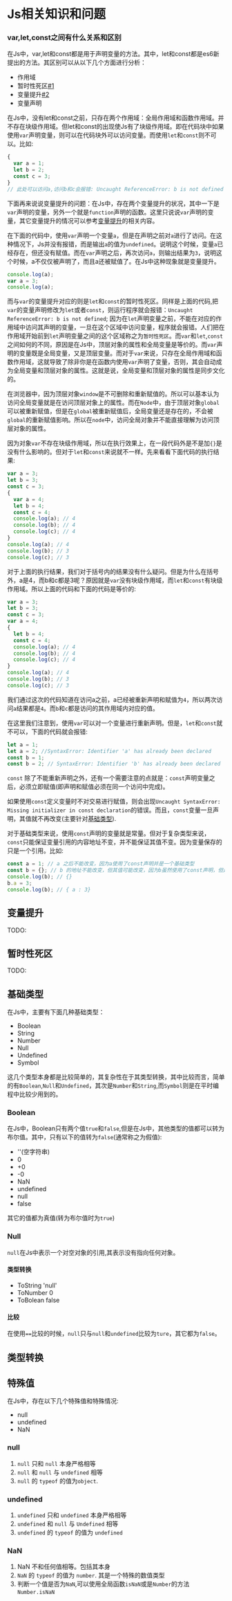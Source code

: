 # Js相关知识和问题

### var,let,const之间有什么关系和区别

在Js中，var,let和const都是用于声明变量的方法。其中，let和const都是es6新提出的方法。其区别可以从以下几个方面进行分析：

- 作用域
- 暂时性死区[#1](#暂时性死区)
- 变量提升[#2](#变量提升)
- 变量声明


在Js中，没有let和const之前，只存在两个作用域：全局作用域和函数作用域。并不存在块级作用域。但let和const的出现使Js有了块级作用域。即在代码块中如果使用`var`声明变量，则可以在代码块外可以访问变量。而使用`let`和`const`则不可以。比如:

```js
{
  var a = 1;
  let b = 2;
  const c = 3;
}
// 此处可以访问a,访问b和c会报错: Uncaught ReferenceError: b is not defined
```

下面再来说说变量提升的问题：在Js中，存在两个变量提升的状况，其中一下是`var`声明的变量，另外一个就是`function`声明的函数。这里只说说`var`声明的变量，其它变量提升的情况可以参考[变量提升](#变量提升)的相关内容。

在下面的代码中，使用`var`声明一个变量`a`，但是在声明之前对`a`进行了访问。在这种情况下，Js并没有报错，而是输出`a`的值为`undefined`。说明这个时候，变量`a`已经存在，但还没有赋值。而在`var`声明之后，再次访问`a`，则输出结果为`3`，说明这个时候，a不仅仅被声明了，而且a还被赋值了。在Js中这种现象就是变量提升。

```js
console.log(a);
var a = 3;
console.log(a);
```

而与`var`的变量提升对应的则是`let`和`const`的暂时性死区。同样是上面的代码,把`var`的变量声明修改为`let`或者`const`，则运行程序就会报错：`Uncaught ReferenceError: b is not defined`; 因为在`let`声明变量之前，不能在对应的作用域中访问其声明的变量，一旦在这个区域中访问变量，程序就会报错。人们把在作用域开始前到`let`声明变量之间的这个区域称之为`暂时性死区`。而`var`和`let`,`const`之间如何的不同，原因是在Js中，顶层对象的属性和全局变量是等价的。而`var`声明的变量既是全局变量，又是顶层变量。而对于`var`来说，只存在全局作用域和函数作用域，这就导致了除非你是在函数内使用`var`声明了变量，否则，其会自动成为全局变量和顶层对象的属性。这就是说，全局变量和顶层对象的属性是同步文化的。

在浏览器中，因为顶层对象`window`是不可删除和重新赋值的。所以可以基本认为访问全局变量就是在访问顶层对象上的属性。而在`Node`中，由于顶层对象`global`可以被重新赋值，但是在`global`被重新赋值后，全局变量还是存在的，不会被`global`的重新赋值影响。所以在`node`中，访问全局对象并不能直接理解为访问顶层对象的属性。

因为对象`var`不存在块级作用域，所以在执行效果上，在一段代码外是不是加`{}`是没有什么影响的。但对于`let`和`const`来说就不一样。先来看看下面代码的执行结果:

```js
var a = 3;
let b = 3;
const c = 3;
{
  var a = 4;
  let b = 4;
  const c = 4;
  console.log(a); // 4
  console.log(b); // 4
  console.log(c); // 4
}
console.log(a); // 4
console.log(b); // 3
console.log(c); // 3
```

对于上面的执行结果，我们对于括号内的结果没有什么疑问。但是为什么在括号外，a是4，而b和c都是3呢？原因就是`var`没有块级作用域，而`let`和`const`有块级作用域。所以上面的代码和下面的代码是等价的:

```js
var a = 3;
let b = 3;
const c = 3;
var a = 4;
{
  let b = 4;
  const c = 4;
  console.log(a); // 4
  console.log(b); // 4
  console.log(c); // 4
}
console.log(a); // 4
console.log(b); // 3
console.log(c); // 3
```

我们通过这次的代码知道在访问a之前，a已经被重新声明和赋值为`4`，所以两次访问`a`结果都是`4`。而`b`和`c`都是访问的其作用域内对应的值。

在这里我们注意到，使用`var`可以对一个变量进行重新声明。但是，`let`和`const`就不可以，下面的代码就会报错:

```js
let a = 1;
let a = 2; //SyntaxError: Identifier 'a' has already been declared
const b = 1;
const b = 2; // SyntaxError: Identifier 'b' has already been declared
```

`const` 除了不能重新声明之外，还有一个需要注意的点就是：`const`声明变量之后，必须立即赋值(即声明和赋值必须在同一个访问中完成)。

如果使用`const`定义变量时不对交易进行赋值，则会出现`Uncaught SyntaxError: Missing initializer in const declaration`的错误。而且，`const`变量一旦声明，其值就不再改变(主要针对[基础类型](#基础类型)).

对于基础类型来说，使用`const`声明的变量就是常量。但对于复杂类型来说，`const`只能保证变量引用的内容地址不变，并不能保证其值不变。因为变量保存的只是一个引用。比如:

```js
const a = 1; // a 之后不能改变，因为a使用了const声明并是一个基础类型
const b = {}; // b 的地址不能改变，但其值可能改变，因为b虽然使用了const声明，但是保存的是一个引用
console.log(b); // {}
b.a = 3;
console.log(b); // { a : 3}
```

## 变量提升

TODO:

## 暂时性死区

TODO:

## 基础类型

在Js中，主要有下面几种基础类型：

- Boolean
- String
- Number
- Null
- Undefined
- Symbol

这几个类型本身都是比较简单的，其复杂性在于其类型转换，其中比较而言，简单的有`Boolean`,`Null`和`Undefined`，其次是`Number`和`String`,而`Symbol`则是在平时编程中比较少用到的。

### Boolean

在Js中，Boolean只有两个值`true`和`false`,但是在Js中，其他类型的值都可以转为布尔值。其中，只有以下的值转为`false`(通常称之为假值):

- ''(空字符串)
- 0
- +0
- -0
- NaN
- undefined
- null
- false

其它的值都为真值(转为布尔值时为`true`)

### Null

`null`在Js中表示一个对空对象的引用,其表示没有指向任何对象。

#### 类型转换

- ToString 'null'
- ToNumber 0
- ToBolean false

#### 比较

在使用`==`比较的时候，`null`只与`null`和`undefined`比较为`ture`，其它都为`false`。

## 类型转换

## 特殊值

在Js中，存在以下几个特殊值和特殊情况:

- null
- undefined
- NaN

### null

1. `null` 只和 `null` 本身严格相等
2. `null` 和 `null`  与 `undefined` 相等
3. `null` 的 `typeof` 的值为`object`.

### undefined

1. `undefined` 只和 `undefined` 本身严格相等
2. `undefined` 和 `null` 与 `Undefined` 相等
3. `undefined` 的 `typeof` 的值为 `undefined`

### NaN

1. NaN 不和任何值相等。包括其本身
2. `NaN` 的 `typeof` 的值为 `number`. 其是一个特殊的数值类型
3. 判断一个值是否为`NaN`,可以使用全局函数`isNaN`或是`Number`的方法`Number.isNaN`
